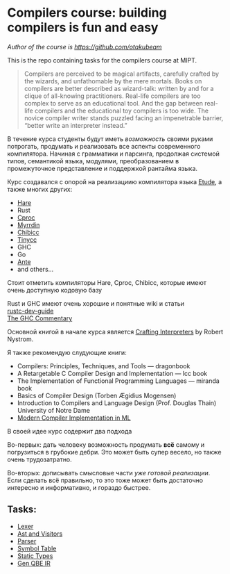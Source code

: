 
# Compilers course: building compilers is fun and easy

_Author of the course is https://github.com/otakubeam_

This is the repo containing tasks for the compilers course at MIPT.

> Compilers are perceived to be magical artifacts, carefully crafted by the
> wizards, and unfathomable by the mere mortals. Books on compilers are
> better described as wizard-talk: written by and for a clique of
> all-knowing practitioners. Real-life compilers are too complex to serve
> as an educational tool. And the gap between real-life compilers and the
> educational toy compilers is too wide. The novice compiler writer stands
> puzzled facing an impenetrable barrier, “better write an interpreter
> instead.”

В течение курса студенты будут иметь _возможность_ своими руками потрогать,
продумать и реализовать все аспекты современного компилятора. Начиная с
грамматики и парсинга, продолжая системой типов, семантикой языка, модулями,
преобразованием в промежуточное представление и поддержкой рантайма языка.


Курс создавался с опорой на реализациию компилятора языка
[Etude](https://github.com/otakubeam/etude/), а также многих других:

- [Hare](https://harelang.org)
- Rust
- [Cproc](https://github.com/michaelforney/cproc/)
- [Myrrdin](https://eigenstate.org/myrddin/)
- [Chibicc](https://github.com/rui314/chibicc/tree/main/)
- [Tinycc](https://bellard.org/tcc/)
- GHC
- Go
- [Ante](http://antelang.org/)
- and others...

Стоит отметить компиляторы Hare, Cproc, Chibicc, которые имеют очень
доступную кодовую базу

Rust и GHC имеют очень хорошие и понятные wiki и статьи  
[rustc-dev-guide](https://rustc-dev-guide.rust-lang.org/)  
[The GHC Commentary](https://gitlab.haskell.org/ghc/ghc/-/wikis/commentary/#the-ghc-commentary)

Основной книгой в начале курса является
[Crafting Interpreters](https://craftinginterpreters.com/) by Robert Nystrom.

Я также рекомендую слудующие книги:

- Compilers: Principles, Techniques, and Tools — dragonbook
- A Retargetable C Compiler Design and Implementation — lcc book
- The Implementation of Functional Programming Languages — miranda book 
- Basics of Compiler Design (Torben Ægidius Mogensen)
- Introduction to Compilers and Language Design (Prof. Douglas Thain) University of Notre Dame
- [Modern Compiler Implementation in ML](https://annas-archive.org/search?lang=&content=&ext=&sort=&q=modern+compiler+implementation+in+ML) 


В своей идее курс содержит два подхода

Во-первых: дать человеку возможность продумать **всё** самому и погрузиться в
грубокие дебри. Это может быть супер весело, но также очень трудозатратно.

Во-вторых: дописывать смысловые части _уже готовой реализации_. Если сделать
всё правильно, то это тоже может быть достаточно интересно и информативно, и
гораздо быстрее.

## Tasks:
- [Lexer](./tasks/1-lexer.md)
- [Ast and Visitors](./tasks/2-ast-visitors.md)
- [Parser](./tasks/3-parser.md)
- [Symbol Table](./tasks/4-symbol-tables.md)
- [Static Types](./tasks/5-static-types.md)
- [Gen QBE IR](./tasks/6-qbe-ir.md)
